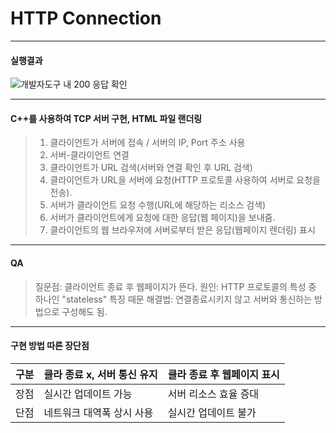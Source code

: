 # HTTP Connection
---
#### 실행결과

![개발자도구 내 200 응답 확인](https://github.com/chanynotnerd/HTTPConnection/assets/63177308/ebb5ae3e-7c53-46b1-888c-0872485ffef4)
****
#### C++를 사용하여 TCP 서버 구현, HTML 파일 랜더링

> 1. 클라이언트가 서버에 접속 / 서버의 IP, Port 주소 사용
> 2. 서버-클라이언트 연결
> 3. 클라이언트가 URL 검색(서버와 연결 확인 후 URL 검색)
> 4. 클라이언트가 URL을 서버에 요청(HTTP 프로토콜 사용하여 서버로 요청을 전송).
> 5. 서버가 클라이언트 요청 수행(URL에 해당하는 리소스 검색)
> 6. 서버가 클라이언트에게 요청에 대한 응답(웹 페이지)을 보내줌.
> 7. 클라이언트의 웹 브라우저에 서버로부터 받은 응답(웹페이지 렌더링) 표시
***
#### QA

> 질문점: 클라이언트 종료 후 웹페이지가 뜬다.
> 원인: HTTP 프로토콜의 특성 중 하나인 "stateless" 특징 때문
> 해결법: 연결종료시키지 않고 서버와 통신하는 방법으로 구성해도 됨.
***
 #### 구현 방법 따른 장단점
|구분|클라 종료 x, 서버 통신 유지|클라 종료 후 웹페이지 표시|
|------|------|------|
|장점|실시간 업데이트 가능|서버 리소스 효율 증대|
|단점|네트워크 대역폭 상시 사용|실시간 업데이트 불가|
